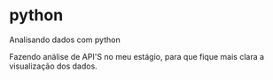# python
Analisando dados com python

Fazendo análise de API'S no meu estágio, para que fique mais clara a visualização dos dados.
